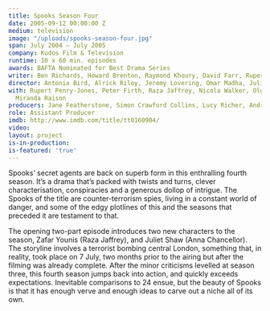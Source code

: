 ```yaml
---
title: Spooks Season Four
date: 2005-09-12 00:00:00 Z
medium: television
image: "/uploads/spooks-season-four.jpg"
span: July 2004 – July 2005
company: Kudos Film & Television
runtime: 10 x 60 min. episodes
awards: BAFTA Nominated for Best Drama Series
writer: Ben Richards, Howard Brenton, Raymond Khoury, David Farr, Rupert Walters
director: Antonia Bird, Alrick Riley, Jeremy Lovering, Omar Madha, Julian Simpson
with: Rupert Penry-Jones, Peter Firth, Raza Jaffrey, Nicola Walker, Olga Sosnovska,
  Miranda Raison
producers: Jane Featherstone, Simon Crawford Collins, Lucy Richer, Andrew Woodhead
role: Assistant Producer
imdb: http://www.imdb.com/title/tt0160904/
video: 
layout: project
is-in-production: 
is-featured: 'true'
---
```


Spooks’ secret agents are back on superb form in this enthralling fourth season. It’s a drama that’s packed with twists and turns, clever characterisation, conspiracies and a generous dollop of intrigue. The Spooks of the title are counter-terrorism spies, living in a constant world of danger, and some of the edgy plotlines of this and the seasons that preceded it are testament to that.

The opening two-part episode introduces two new characters to the season, Zafar Younis (Raza Jaffrey), and Juliet Shaw (Anna Chancellor). The storyline involves a terrorist bombing central London, something that, in reality, took place on 7 July, two months prior to the airing but after the filming was already complete.
After the minor criticisms levelled at season three, this fourth season jumps back into action, and quickly exceeds expectations. Inevitable comparisons to 24 ensue, but the beauty of Spooks is that it has enough verve and enough ideas to carve out a niche all of its own.
